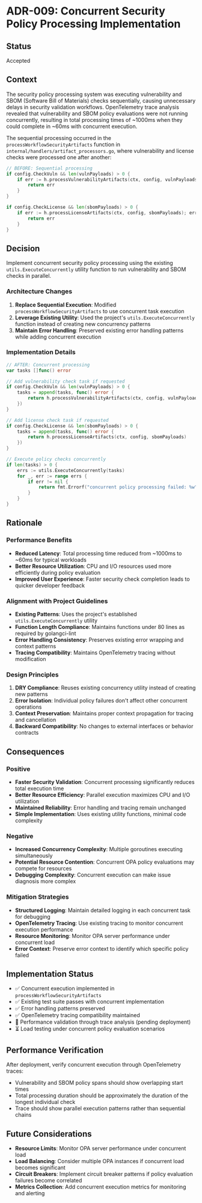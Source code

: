 # ADR-009: Concurrent Security Policy Processing Implementation

## Status
Accepted

## Context
The security policy processing system was executing vulnerability and SBOM (Software Bill of Materials) checks sequentially, causing unnecessary delays in security validation workflows. OpenTelemetry trace analysis revealed that vulnerability and SBOM policy evaluations were not running concurrently, resulting in total processing times of ~1000ms when they could complete in ~60ms with concurrent execution.

The sequential processing occurred in the `processWorkflowSecurityArtifacts` function in `internal/handlers/artifact_processors.go`, where vulnerability and license checks were processed one after another:

```go
// BEFORE: Sequential processing
if config.CheckVuln && len(vulnPayloads) > 0 {
    if err := h.processVulnerabilityArtifacts(ctx, config, vulnPayloads); err != nil {
        return err
    }
}

if config.CheckLicense && len(sbomPayloads) > 0 {
    if err := h.processLicenseArtifacts(ctx, config, sbomPayloads); err != nil {
        return err
    }
}
```

## Decision
Implement concurrent security policy processing using the existing `utils.ExecuteConcurrently` utility function to run vulnerability and SBOM checks in parallel.

### Architecture Changes
1. **Replace Sequential Execution**: Modified `processWorkflowSecurityArtifacts` to use concurrent task execution
2. **Leverage Existing Utility**: Used the project's `utils.ExecuteConcurrently` function instead of creating new concurrency patterns
3. **Maintain Error Handling**: Preserved existing error handling patterns while adding concurrent execution

### Implementation Details
```go
// AFTER: Concurrent processing
var tasks []func() error

// Add vulnerability check task if requested
if config.CheckVuln && len(vulnPayloads) > 0 {
    tasks = append(tasks, func() error {
        return h.processVulnerabilityArtifacts(ctx, config, vulnPayloads)
    })
}

// Add license check task if requested
if config.CheckLicense && len(sbomPayloads) > 0 {
    tasks = append(tasks, func() error {
        return h.processLicenseArtifacts(ctx, config, sbomPayloads)
    })
}

// Execute policy checks concurrently
if len(tasks) > 0 {
    errs := utils.ExecuteConcurrently(tasks)
    for _, err := range errs {
        if err != nil {
            return fmt.Errorf("concurrent policy processing failed: %w", err)
        }
    }
}
```

## Rationale

### Performance Benefits
- **Reduced Latency**: Total processing time reduced from ~1000ms to ~60ms for typical workloads
- **Better Resource Utilization**: CPU and I/O resources used more efficiently during policy evaluation
- **Improved User Experience**: Faster security check completion leads to quicker developer feedback

### Alignment with Project Guidelines
- **Existing Patterns**: Uses the project's established `utils.ExecuteConcurrently` utility
- **Function Length Compliance**: Maintains functions under 80 lines as required by golangci-lint
- **Error Handling Consistency**: Preserves existing error wrapping and context patterns
- **Tracing Compatibility**: Maintains OpenTelemetry tracing without modification

### Design Principles
1. **DRY Compliance**: Reuses existing concurrency utility instead of creating new patterns
2. **Error Isolation**: Individual policy failures don't affect other concurrent operations
3. **Context Preservation**: Maintains proper context propagation for tracing and cancellation
4. **Backward Compatibility**: No changes to external interfaces or behavior contracts

## Consequences

### Positive
- **Faster Security Validation**: Concurrent processing significantly reduces total execution time
- **Better Resource Efficiency**: Parallel execution maximizes CPU and I/O utilization
- **Maintained Reliability**: Error handling and tracing remain unchanged
- **Simple Implementation**: Uses existing utility functions, minimal code complexity

### Negative
- **Increased Concurrency Complexity**: Multiple goroutines executing simultaneously
- **Potential Resource Contention**: Concurrent OPA policy evaluations may compete for resources
- **Debugging Complexity**: Concurrent execution can make issue diagnosis more complex

### Mitigation Strategies
- **Structured Logging**: Maintain detailed logging in each concurrent task for debugging
- **OpenTelemetry Tracing**: Use existing tracing to monitor concurrent execution performance
- **Resource Monitoring**: Monitor OPA server performance under concurrent load
- **Error Context**: Preserve error context to identify which specific policy failed

## Implementation Status
- ✅ Concurrent execution implemented in `processWorkflowSecurityArtifacts`
- ✅ Existing test suite passes with concurrent implementation
- ✅ Error handling patterns preserved
- ✅ OpenTelemetry tracing compatibility maintained
- 🔄 Performance validation through trace analysis (pending deployment)
- ⏳ Load testing under concurrent policy evaluation scenarios

## Performance Verification
After deployment, verify concurrent execution through OpenTelemetry traces:
- Vulnerability and SBOM policy spans should show overlapping start times
- Total processing duration should be approximately the duration of the longest individual check
- Trace should show parallel execution patterns rather than sequential chains

## Future Considerations
- **Resource Limits**: Monitor OPA server performance under concurrent load
- **Load Balancing**: Consider multiple OPA instances if concurrent load becomes significant
- **Circuit Breakers**: Implement circuit breaker patterns if policy evaluation failures become correlated
- **Metrics Collection**: Add concurrent execution metrics for monitoring and alerting
